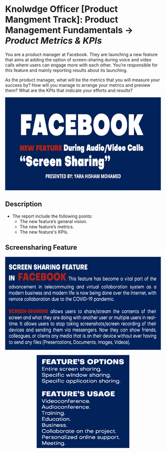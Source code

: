# Knolwdge Officer [Product Mangment Track]: Product Management Fundamentals -> _Product Metrics & KPIs_

You are a product manager at Facebook. They are launching a new feature that aims at adding the option of screen-sharing during voice and video calls where users can engage more with each other. You’re responsible for this feature and mainly reporting results about its launching.

As the product manager, what will be the metrics that you will measure your success by? How will you manage to arrange your metrics and preview them? What are the KPIs that indicate your efforts and results?
<p align="center">
<img src="https://github.com/yarahisham/Facebook-CaseStudy_Product-Metrics-and-KPIs/blob/master/Images/Screen%20Shot%202021-04-27%20at%201.00.25%20AM.jpg" alt="alt text" width="700" height="300" >
</p>
  
## Description
  - The report include the following points:
     - The new feature’s general vision.
     - The new feature’s metrics.
     - The new feature's KPIs.

## Screensharing Feature
<p align="center">
<img src="https://github.com/yarahisham/Facebook-CaseStudy_Product-Metrics-and-KPIs/blob/master/Images/Screen%20Shot%202021-04-27%20at%201.03.20%20AM.jpg" alt="alt text" width="700" height="300" >
</p>

<p align="center">
<img src="https://github.com/yarahisham/Facebook-CaseStudy_Product-Metrics-and-KPIs/blob/master/Images/Screen%20Shot%202021-04-27%20at%201.03.42%20AM.jpg" alt="alt text" width="300" height="300" >
</p>

